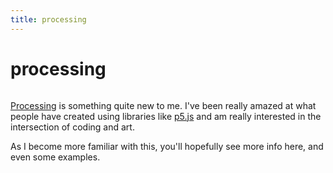 ```yaml
---
title: processing
---
```


# processing

```scala mdoc:percentages:processing
```

[Processing](https://processing.org) is something quite new to me. I've been
really amazed at what people have created using libraries like
[p5.js](http://p5js.org) and am really interested in the intersection of coding
and art.

As I become more familiar with this, you'll hopefully see more info here, and
even some examples.

```scala mdoc:tags:processing
```
